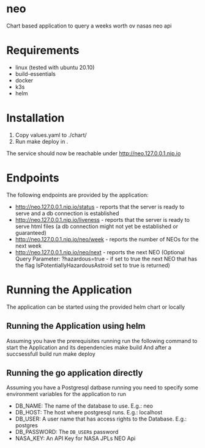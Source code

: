 # neo

Chart based application to query a weeks worth ov nasas neo api

# Requirements 
- linux (tested with ubuntu 20.10)
- build-essentials
- docker
- k3s
- helm

# Installation

1. Copy values.yaml to ./chart/
2. Run make deploy in .

The service should now be reachable under http://neo.127.0.0.1.nip.io

# Endpoints
The following endpoints are provided by the application: 

- http://neo.127.0.0.1.nip.io/status - reports that the server is ready to serve and a db connection is established
- http://neo.127.0.0.1.nip.io/liveness - reports that the server is ready to serve html files (a db connection might not yet be established or guaranteed)
- http://neo.127.0.0.1.nip.io/neo/week - reports the number of NEOs for the next week
- http://neo.127.0.0.1.nip.io/neo/next - reports the next NEO (Optional Query Parameter: ?hazardous=true - if set to true the next NEO that has the flag IsPotentiallyHazardousAstroid set to true is returned)

# Running the Application

The application can be started using the provided helm chart or locally

## Running the Application using helm

Assuming you have the prerequisites running run the following command to start the Application and its dependencies
make build
And after a succsessfull build run
make deploy

## Running the go application directly

Assuming you have a Postgresql datbase running you need to specify some environment variables for the application to run

- DB_NAME: The name of the database to use. E.g.: neo
- DB_HOST: The host where postgresql runs. E.g.: localhost
- DB_USER: A user name that has access rights to the Database. E.g.: postgres
- DB_PASSWORD: The `DB_USER`s password
- NASA_KEY: An API Key for NASA JPLs NEO Api